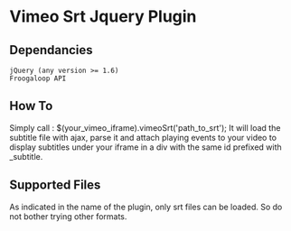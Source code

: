 Vimeo Srt Jquery Plugin
=======================

Dependancies
------------
	jQuery (any version >= 1.6)
	Froogaloop API

How To
------
Simply call : $(your_vimeo_iframe).vimeoSrt('path_to_srt');
It will load the subtitle file with ajax, parse it and attach
playing events to your video to display subtitles under your 
iframe in a div with the same id prefixed with _subtitle.

Supported Files
---------------
As indicated in the name of the plugin, only srt files can be loaded.
So do not bother trying other formats.